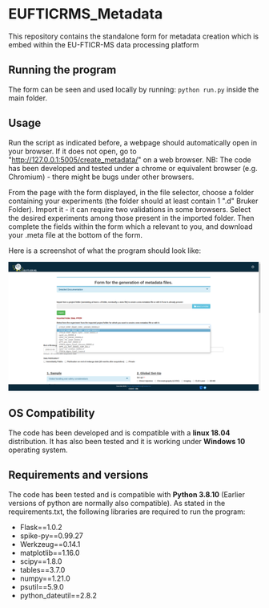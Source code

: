 # EUFTICRMS_Metadata

This repository contains the standalone form for metadata creation which is embed within the EU-FTICR-MS data processing platform

## Running the program
The form can be seen and used locally by running: `python run.py` inside the main folder.

## Usage

Run the script as indicated before, a webpage should automatically open in your browser. If it does not open, go to "http://127.0.0.1:5005/create_metadata/" on a web browser.
NB: The code has been developed and tested under a chrome or equivalent browser (e.g. Chromium) - there might be bugs under other browsers.

From the page with the form displayed, in the file selector, choose a folder containing your experiments (the folder should at least contain 1 ".d" Bruker Folder). Import it - it can require two validations in some browsers. Select the desired experiments among those present in the imported folder. Then complete the fields within the form which a relevant to you, and download your .meta file at the bottom of the form.

Here is a screenshot of what the program should look like:

![alt text](MetadataForm.png)

## OS Compatibility

The code has been developed and is compatible with a **linux 18.04** distribution. 
It has also been tested and it is working under **Windows 10** operating system.

## Requirements and versions

The code has been tested and is compatible with **Python 3.8.10** (Earlier versions of python are normally also compatible).
As stated in the requirements.txt, the following libraries are required to run the program:

* Flask==1.0.2
* spike-py==0.99.27
* Werkzeug==0.14.1
* matplotlib==1.16.0
* scipy==1.8.0
* tables==3.7.0
* numpy==1.21.0
* psutil==5.9.0
* python_dateutil==2.8.2
